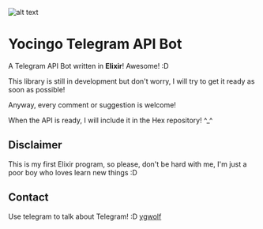 ![alt text](http://postimg.org/image/3mfwj3wn7/)

Yocingo Telegram API Bot
========================

A Telegram API Bot written in **Elixir**! Awesome! :D

This library is still in development but don't worry, I will try to get it ready
as soon as possible!

Anyway, every comment or suggestion is welcome!

When the API is ready, I will include it in the Hex repository! ^_^

## Disclaimer
This is my first Elixir program, so please, don't be hard with me, I'm just a poor
boy who loves learn new things :D

## Contact
Use telegram to talk about Telegram! :D
[ygwolf](https://telegram.me/ygwolf)
